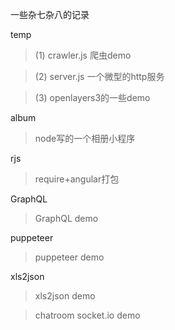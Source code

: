 一些杂七杂八的记录

 temp     
> 	(1) crawler.js 爬虫demo

> 	(2) server.js 一个微型的http服务 
 
> 	(3) openlayers3的一些demo
	
album  
	
> node写的一个相册小程序

rjs 

> require+angular打包

GraphQL

> GraphQL demo

puppeteer

>puppeteer demo

xls2json

>xls2json demo

>chatroom
 socket.io demo
